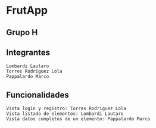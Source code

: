 # FrutApp

## Grupo H

## Integrantes

    Lombardi Lautaro
    Torres Rodriguez Lola
    Pappalardo Marco

## Funcionalidades

    Vista login y registro: Torres Rodriguez Lola
    Vista listado de elementos: Lombardi Lautaro
    Vista datos completos de un elemento: Pappalardo Marco
